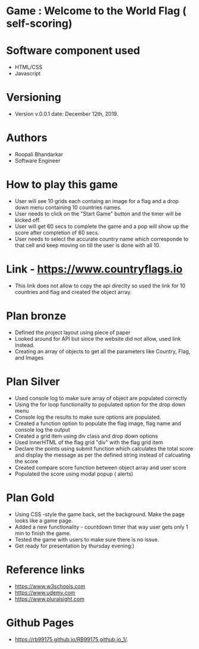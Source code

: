 
# Game : Welcome to the World Flag ( self-scoring)

# Software component used
- HTML/CSS
- Javascript

# Versioning
- Version v.0.0.1 date: December 12th, 2019.

# Authors
- Roopali Bhandarkar 
- Software Engineer 

# How to play this game
- User will see 10 grids each containg an image for a flag and a drop down menu containing 10 countries names. 
- User needs to click on the "Start Game" button and the timer will be kicked off.
- User will get 60 secs to complete the game and a pop will show up the score after completion of 60 secs.
- User needs to select the accurate country name which corresponde to that cell and keep moving on till the user is       done with all 10.


# Link - https://www.countryflags.io
- This link does not allow to copy the api direclty so used the link for 10 countries and flag and created the object     array.

# Plan bronze
- Defined the project layout using piece of paper
- Looked around for API but since the website did not allow, used link       instead.
- Creating an array of objects to get all the parameters like Country, Flag, and Images

# Plan Silver 
- Used console log to make sure array of object are populated correctly
- Using the for loop functionality to populated option for the drop down      menu
- Console log the results to make sure options are populated.
- Created a function option to populate the flag image, flag name and         console log the output
- Created a grid item using div class and drop down options
- Used InnerHTML of the flag grid "div" with the flag grid item
- Declare the points using submit function which calculates the total score   and display the message as per the defined string instead of calcuating     the score
- Created compare score function between object array and user score 
- Populated the score using modal popup ( alerts)

# Plan Gold
- Using CSS -style the game back, set the background. Make the page looks like a game page. 
- Added a new functionality - countdown timer that way user gets only 1 min to finish the game.
- Tested the game with users to make sure there is no issue.
- Get ready for presentation by thursday evening:)

# Reference links
- https://www.w3schools.com
- https://www.udemy.com
- https://www.pluralsight.com

# Github Pages
- https://rb99175.github.io/RB99175.github.io_1/.

